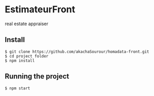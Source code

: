 # EstimateurFront

real estate appraiser

## Install
    $ git clone https://github.com/akachaSourour/homadata-front.git
    $ cd project folder 
    $ npm install

## Running the project

    $ npm start
